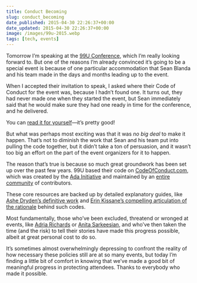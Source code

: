 ```yaml
---
title: Conduct Becoming
slug: conduct_becoming
date_published: 2015-04-30 22:26:37+00:00
date_updated: 2015-04-30 22:26:37+00:00
image: /images/99u-2015.webp
tags: [tech, events]
---
```

Tomorrow I’m speaking at the [99U Conference](http://99u.com/conference), which I’m really looking forward to. But one of the reasons I’m already convinced it’s going to be a special event is because of one particular accommodation that Sean Blanda and his team made in the days and months leading up to the event.

When I accepted their invitation to speak, I asked where their Code of Conduct for the event was, because I hadn’t found one. It turns out, they had never made one when they started the event, but Sean immediately said that he would make sure they had one ready in time for the conference, and he delivered.

You can [read it for yourself](http://99u.com/99u-conference-code-of-conduct)—it’s pretty good!

But what was perhaps most exciting was that it was *no big deal* to make it happen. That’s not to diminish the work that Sean and his team put into pulling the code together, but it didn’t take a ton of persuasion, and it wasn’t too big an effort on the part of the event organizers for it to happen.

The reason that’s true is because so much great groundwork has been set up over the past few years. 99U based their code on [CodeOfConduct.com](http://confcodeofconduct.com/), which was created by the [Ada Initiative](http://geekfeminism.wikia.com/wiki/Conference_anti-harassment/Policy) and maintained by an [entire community](https://github.com/confcodeofconduct/confcodeofconduct.com) of contributors.

These core resources are backed up by detailed explanatory guides, like [Ashe Dryden’s definitive work](http://www.ashedryden.com/blog/codes-of-conduct-101-faq) and [Erin Kissane’s compelling articulation of the rationale](http://incisive.nu/2014/codes-of-conduct/) behind such codes.

Most fundamentally, those who’ve been excluded, threatend or wronged at events, like [Adria Richards](https://twitter.com/adriarichards) or [Anita Sarkeesian](https://twitter.com/femfreq/status/522265618456662016), and who’ve then taken the time (and the risk) to tell their stories have made this progress possible, albeit at great personal cost to do so.

It’s sometimes almost overwhelmingly depressing to confront the reality of how necessary these policies still are at so many events, but today I’m finding a little bit of comfort in knowing that we’ve made a good bit of meaningful progress in protecting attendees. Thanks to everybody who made it possible.
